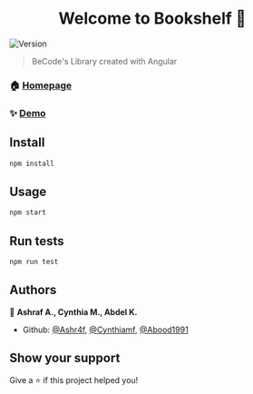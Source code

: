 <h1 align="center">Welcome to Bookshelf 👋</h1>
<p>
  <img alt="Version" src="https://img.shields.io/badge/version-1.0.0-blue.svg?cacheSeconds=2592000" />
</p>

> BeCode's Library created with Angular

### 🏠 [Homepage](https://github.com/Ashr4f/bookshelf)

### ✨ [Demo](https://becode-bookshelves.netlify.com/)

## Install

```sh
npm install
```

## Usage

```sh
npm start
```

## Run tests

```sh
npm run test
```

## Authors

👤 **Ashraf A., Cynthia M., Abdel K.**

* Github: [@Ashr4f](https://github.com/Ashr4f), [@Cynthiamf](https://github.com/Cynthiamf), [@Abood1991](https://github.com/Abood1991)

## Show your support

Give a ⭐️ if this project helped you!
